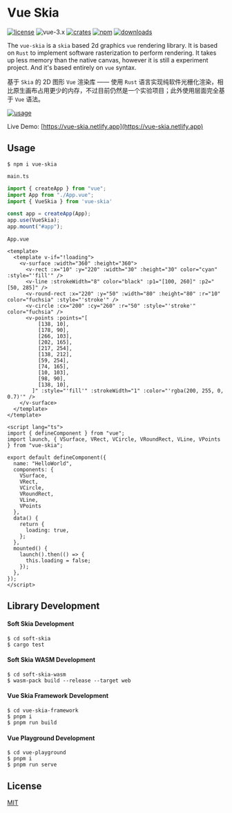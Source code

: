 # Vue Skia

[![license](https://img.shields.io/badge/license-MIT-cyan)](https://revolunet.mit-license.org/) ![vue-3.x](https://img.shields.io/badge/vue-3.x-lightgreen) [![crates](https://img.shields.io/crates/v/soft-skia)](https://crates.io/crates/soft_skia) [![npm](https://img.shields.io/npm/v/vue-skia?color=purple)](https://www.npmjs.com/package/vue-skia) [![downloads](https://img.shields.io/npm/dm/vue-skia)](https://www.npmjs.com/package/vue-skia)


The `vue-skia` is a `skia` based 2d graphics `vue` rendering library. It is based on `Rust` to implement software rasterization to perform rendering. It takes up less memory than the native canvas, however it is still a experiment project. And it's based entirely on `vue` syntax.

基于 `Skia` 的 2D 图形 `Vue` 渲染库 —— 使用 `Rust` 语言实现纯软件光栅化渲染，相比原生画布占用更少的内存，不过目前仍然是一个实验项目；此外使用层面完全基于 `Vue` 语法。


[![usage](https://user-images.githubusercontent.com/11075892/260789003-8bc6cf06-1525-468a-ad70-357771e9969f.png)](https://vue-skia.netlify.app)

Live Demo: [https://vue-skia.netlify.app](https://vue-skia.netlify.app)

## Usage

```shell
$ npm i vue-skia
```

`main.ts`

```ts
import { createApp } from "vue";
import App from "./App.vue";
import { VueSkia } from 'vue-skia'

const app = createApp(App);
app.use(VueSkia);
app.mount("#app");
```

`App.vue`

```vue
<template>
  <template v-if="!loading">
    <v-surface :width="360" :height="360">
      <v-rect :x="10" :y="220" :width="30" :height="30" color="cyan" :style="'fill'" />
      <v-line :strokeWidth="8" color="black" :p1="[100, 260]" :p2="[50, 285]" />
      <v-round-rect :x="220" :y="50" :width="80" :height="80" :r="10" color="fuchsia" :style="'stroke'" />
      <v-circle :cx="200" :cy="260" :r="50" :style="'stroke'" color="fuchsia" />
      <v-points :points="[
          [138, 10],
          [178, 90],
          [266, 103],
          [202, 165],
          [217, 254],
          [138, 212],
          [59, 254],
          [74, 165],
          [10, 103],
          [98, 90],
          [138, 10],
        ]" :style="'fill'" :strokeWidth="1" :color="'rgba(200, 255, 0, 0.7)'" />
    </v-surface>
  </template>
</template>

<script lang="ts">
import { defineComponent } from "vue";
import launch, { VSurface, VRect, VCircle, VRoundRect, VLine, VPoints } from "vue-skia";

export default defineComponent({
  name: "HelloWorld",
  components: {
    VSurface,
    VRect,
    VCircle,
    VRoundRect,
    VLine,
    VPoints
  },
  data() {
    return {
      loading: true,
    };
  },
  mounted() {
    launch().then(() => {
      this.loading = false;
    });
  },
});
</script>
```

## Library Development

#### Soft Skia Development

```shell
$ cd soft-skia
$ cargo test
```

#### Soft Skia WASM Development

```shell
$ cd soft-skia-wasm
$ wasm-pack build --release --target web
```

#### Vue Skia Framework Development

```shell
$ cd vue-skia-framework
$ pnpm i
$ pnpm run build
```

#### Vue Playground Development

```shell
$ cd vue-playground
$ pnpm i
$ pnpm run serve
```

## License

[MIT](https://opensource.org/licenses/MIT)
